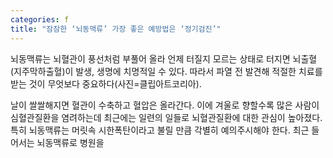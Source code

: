 ```yaml
---
categories: f
title: "잠잠한 ‘뇌동맥류’ 가장 좋은 예방법은 ‘정기검진’"
---
```

뇌동맥류는&nbsp;뇌혈관이 풍선처럼 부풀어 올라 언제 터질지 모르는 상태로 터지면 뇌출혈(지주막하출혈)이 발생, 생명에 치명적일 수 있다. 따라서 파열 전 발견해 적절한 치료를 받는 것이 무엇보다 중요하다(사진=클립아트코리아).&nbsp;



날이 쌀쌀해지면 혈관이 수축하고 혈압은 올라간다. 이에 겨울로 향할수록 많은 사람이 심혈관질환을 염려하는데 최근에는 일련의 일들로 뇌혈관질환에 대한 관심이 높아졌다. 특히&nbsp;뇌동맥류는 머릿속 시한폭탄이라고 불릴 만큼 각별히 예의주시해야 한다.&nbsp;최근 들어서는 뇌동맥류로 병원을